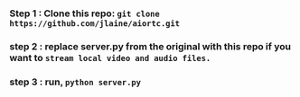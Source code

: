 ### Step 1 : Clone this repo: `git clone https://github.com/jlaine/aiortc.git`
### step 2 : replace server.py from the original with this repo if you want to `stream local video and audio files.`
### step 3 : run, `python server.py`
